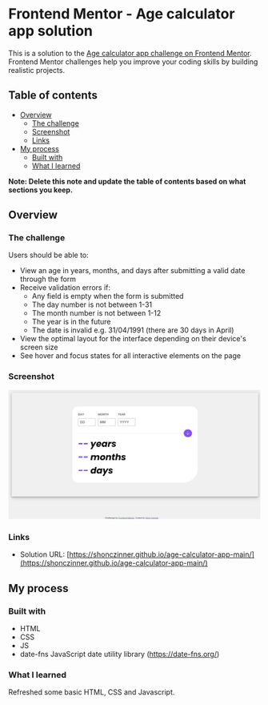 # Frontend Mentor - Age calculator app solution

This is a solution to the [Age calculator app challenge on Frontend Mentor](https://www.frontendmentor.io/challenges/age-calculator-app-dF9DFFpj-Q). Frontend Mentor challenges help you improve your coding skills by building realistic projects. 

## Table of contents

- [Overview](#overview)
  - [The challenge](#the-challenge)
  - [Screenshot](#screenshot)
  - [Links](#links)
- [My process](#my-process)
  - [Built with](#built-with)
  - [What I learned](#what-i-learned)

**Note: Delete this note and update the table of contents based on what sections you keep.**

## Overview

### The challenge

Users should be able to:

- View an age in years, months, and days after submitting a valid date through the form
- Receive validation errors if:
  - Any field is empty when the form is submitted
  - The day number is not between 1-31
  - The month number is not between 1-12
  - The year is in the future
  - The date is invalid e.g. 31/04/1991 (there are 30 days in April)
- View the optimal layout for the interface depending on their device's screen size
- See hover and focus states for all interactive elements on the page

### Screenshot

![See the screenshot here.](https://raw.githubusercontent.com/shonczinner/age-calculator-app-main/main/screenshot.JPG)


### Links

- Solution URL: [https://shonczinner.github.io/age-calculator-app-main/](https://shonczinner.github.io/age-calculator-app-main/)

## My process

### Built with

- HTML
- CSS
- JS
- date-fns JavaScript date utility library (https://date-fns.org/)

### What I learned

Refreshed some basic HTML, CSS and Javascript.
